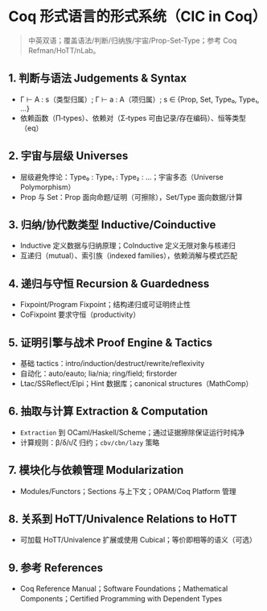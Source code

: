 # Coq 形式语言的形式系统（CIC in Coq）

> 中英双语；覆盖语法/判断/归纳族/宇宙/Prop-Set-Type；参考 Coq Refman/HoTT/nLab。

## 1. 判断与语法 Judgements & Syntax

- Γ ⊢ A : s（类型归属）; Γ ⊢ a : A（项归属）; s ∈ {Prop, Set, Type₀, Type₁, ...}
- 依赖函数（Π‑types）、依赖对（Σ‑types 可由记录/存在编码）、恒等类型（eq）

## 2. 宇宙与层级 Universes

- 层级避免悖论：Type₀ : Type₁ : Type₂ : ...；宇宙多态（Universe Polymorphism）
- Prop 与 Set：Prop 面向命题/证明（可擦除），Set/Type 面向数据/计算

## 3. 归纳/协代数类型 Inductive/Coinductive

- Inductive 定义数据与归纳原理；CoInductive 定义无限对象与核递归
- 互递归（mutual）、索引族（indexed families），依赖消解与模式匹配

## 4. 递归与守恒 Recursion & Guardedness

- Fixpoint/Program Fixpoint；结构递归或可证明终止性
- CoFixpoint 要求守恒（productivity）

## 5. 证明引擎与战术 Proof Engine & Tactics

- 基础 tactics：intro/induction/destruct/rewrite/reflexivity
- 自动化：auto/eauto; lia/nia; ring/field; firstorder
- Ltac/SSReflect/Elpi；Hint 数据库；canonical structures（MathComp）

## 6. 抽取与计算 Extraction & Computation

- `Extraction` 到 OCaml/Haskell/Scheme；通过证据擦除保证运行时纯净
- 计算规则：β/δ/ι/ζ 归约；`cbv/cbn/lazy` 策略

## 7. 模块化与依赖管理 Modularization

- Modules/Functors；Sections 与上下文；OPAM/Coq Platform 管理

## 8. 关系到 HoTT/Univalence Relations to HoTT

- 可加载 HoTT/Univalence 扩展或使用 Cubical；等价即相等的语义（可选）

## 9. 参考 References

- Coq Reference Manual；Software Foundations；Mathematical Components；Certified Programming with Dependent Types
